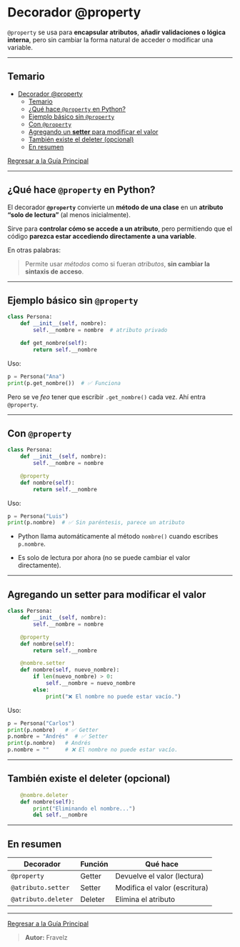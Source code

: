 # Decorador @property

`@property` se usa para **encapsular atributos**, **añadir validaciones o lógica interna**, pero sin cambiar la forma natural de acceder o modificar una variable.

---

## Temario

- [Decorador @property](#decorador-property)
  - [Temario](#temario)
  - [¿Qué hace `@property` en Python?](#qué-hace-property-en-python)
  - [Ejemplo básico sin `@property`](#ejemplo-básico-sin-property)
  - [Con `@property`](#con-property)
  - [Agregando un **setter** para modificar el valor](#agregando-un-setter-para-modificar-el-valor)
  - [También existe el deleter (opcional)](#también-existe-el-deleter-opcional)
  - [En resumen](#en-resumen)

[Regresar a la Guía Principal](./../readme.md#5-python)

---

## ¿Qué hace `@property` en Python?

El decorador **`@property`** convierte un **método de una clase** en un **atributo “solo de lectura”** (al menos inicialmente).

Sirve para **controlar cómo se accede a un atributo**, pero permitiendo que el código **parezca estar accediendo directamente a una variable**.

En otras palabras:

> Permite usar *métodos* como si fueran *atributos*, **sin cambiar la sintaxis de acceso**.

---

## Ejemplo básico sin `@property`

``` python
class Persona:
    def __init__(self, nombre):
        self.__nombre = nombre  # atributo privado

    def get_nombre(self):
        return self.__nombre
```

Uso:

``` python
p = Persona("Ana")
print(p.get_nombre())  # ✅ Funciona
```

Pero se ve *feo* tener que escribir `.get_nombre()` cada vez.
Ahí entra `@property`.

---

## Con `@property`

``` python
class Persona:
    def __init__(self, nombre):
        self.__nombre = nombre

    @property
    def nombre(self):
        return self.__nombre
```

Uso:

``` python
p = Persona("Luis")
print(p.nombre)  # ✅ Sin paréntesis, parece un atributo
```

* Python llama automáticamente al método `nombre()` cuando escribes `p.nombre`.

* Es solo de lectura por ahora (no se puede cambiar el valor directamente).

---

## Agregando un **setter** para modificar el valor

``` python
class Persona:
    def __init__(self, nombre):
        self.__nombre = nombre

    @property
    def nombre(self):
        return self.__nombre

    @nombre.setter
    def nombre(self, nuevo_nombre):
        if len(nuevo_nombre) > 0:
            self.__nombre = nuevo_nombre
        else:
            print("❌ El nombre no puede estar vacío.")
```

Uso:

``` python
p = Persona("Carlos")
print(p.nombre)   # ✅ Getter
p.nombre = "Andrés"  # ✅ Setter
print(p.nombre)   # Andrés
p.nombre = ""     # ❌ El nombre no puede estar vacío.
```

---

## También existe el deleter (opcional)

``` python
    @nombre.deleter
    def nombre(self):
        print("Eliminando el nombre...")
        del self.__nombre
```

---

## En resumen

| Decorador           | Función | Qué hace                      |
| ------------------- | ------- | ----------------------------- |
| `@property`         | Getter  | Devuelve el valor (lectura)   |
| `@atributo.setter`  | Setter  | Modifica el valor (escritura) |
| `@atributo.deleter` | Deleter | Elimina el atributo           |

---

[Regresar a la Guía Principal](./../readme.md#5-python)

> **Autor:** Fravelz
